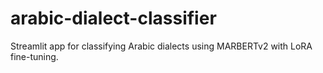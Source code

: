 # arabic-dialect-classifier
Streamlit app for classifying Arabic dialects using MARBERTv2 with LoRA fine-tuning.
